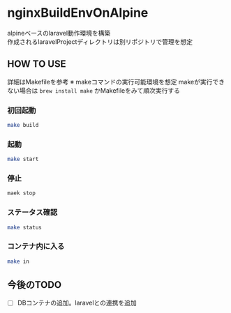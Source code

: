 # nginxBuildEnvOnAlpine
alpineベースのlaravel動作環境を構築  
作成されるlaravelProjectディレクトリは別リポジトリで管理を想定

## HOW TO USE
詳細はMakefileを参考
※ makeコマンドの実行可能環境を想定
makeが実行できない場合は `brew install make` かMakefileをみて順次実行する

### 初回起動
``` bash
make build
```
### 起動
``` bash
make start
```
### 停止

``` bash
maek stop
```
### ステータス確認
``` bash
make status
```
### コンテナ内に入る
``` bash
make in
```

## 今後のTODO
- [ ] DBコンテナの追加。laravelとの連携を追加
